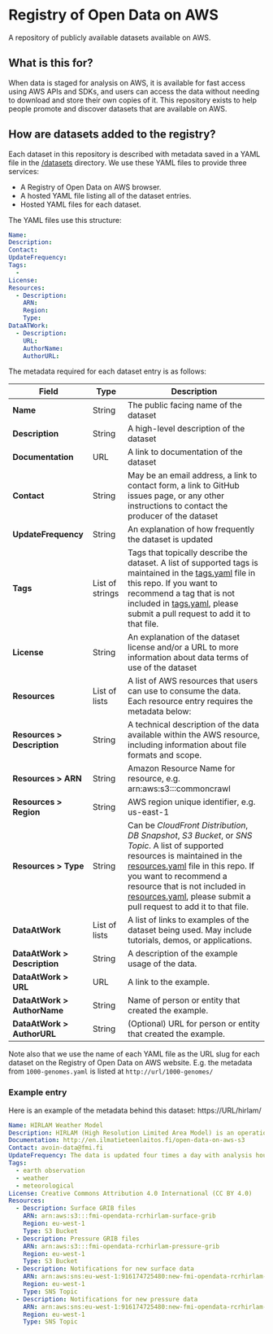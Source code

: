 # Registry of Open Data on AWS

A repository of publicly available datasets available on AWS. 

## What is this for?

When data is staged for analysis on AWS, it is available for fast access using AWS APIs and SDKs, and users can access the data without needing to download and store their own copies of it. This repository exists to help people promote and discover datasets that are available on AWS.

## How are datasets added to the registry?

Each dataset in this repository is described with metadata saved in a YAML file in the [/datasets](/datasets) directory. We use these YAML files to provide three services:

- A Registry of Open Data on AWS browser.
- A hosted YAML file listing all of the dataset entries.
- Hosted YAML files for each dataset.

The YAML files use this structure:

```yaml
Name:
Description:
Contact:
UpdateFrequency:
Tags:
  - 
License: 
Resources:
  - Description: 
    ARN: 
    Region: 
    Type:
DataATWork:
  - Description: 
    URL: 
    AuthorName: 
    AuthorURL:
```

The metadata required for each dataset entry is as follows:

| Field | Type | Description |
| --- | --- | --- |
| **Name** | String | The public facing name of the dataset |
|**Description**|String|A high-level description of the dataset|
|**Documentation**|URL|A link to documentation of the dataset|
|**Contact**|String|May be an email address, a link to contact form, a link to GitHub issues page, or any other instructions to contact the producer of the dataset|
|**UpdateFrequency**|String|An explanation of how frequently the dataset is updated|
|**Tags**|List of strings|Tags that topically describe the dataset. A list of supported tags is maintained in the [tags.yaml](tags.yaml) file in this repo. If you want to recommend a tag that is not included in [tags.yaml](tags.yaml), please submit a pull request to add it to that file.|
|**License**|String|An explanation of the dataset license and/or a URL to more information about data terms of use of the dataset|
|**Resources**|List of lists|A list of AWS resources that users can use to consume the data. Each resource entry requires the metadata below:|
|**Resources > Description**|String|A technical description of the data available within the AWS resource, including information about file formats and scope.|
|**Resources > ARN**|String|Amazon Resource Name for resource, e.g. arn:aws:s3:::commoncrawl|
|**Resources > Region**|String|AWS region unique identifier, e.g. us-east-1|
|**Resources > Type**|String|Can be _CloudFront Distribution_, _DB Snapshot_, _S3 Bucket_, or _SNS Topic_. A list of supported resources is maintained in the [resources.yaml](resources.yaml) file in this repo. If you want to recommend a resource that is not included in [resources.yaml](resources.yaml), please submit a pull request to add it to that file.|
|**DataAtWork**|List of lists|A list of links to examples of the dataset being used. May include tutorials, demos, or applications.|
|**DataAtWork > Description**|String|A description of the example usage of the data.|
|**DataAtWork > URL**|URL|A link to the example.|
|**DataAtWork > AuthorName**|String|Name of person or entity that created the example.|
|**DataAtWork > AuthorURL**|String|(Optional) URL for person or entity that created the example.|


Note also that we use the name of each YAML file as the URL slug for each dataset on the Registry of Open Data on AWS website. E.g. the metadata from `1000-genomes.yaml` is listed at `http://url/1000-genomes/`

### Example entry

Here is an example of the metadata behind this dataset: https://URL/hirlam/

```yaml
Name: HIRLAM Weather Model
Description: HIRLAM (High Resolution Limited Area Model) is an operational synoptic and mesoscale weather prediction model managed by the Finnish Meteorological Institute.
Documentation: http://en.ilmatieteenlaitos.fi/open-data-on-aws-s3
Contact: avoin-data@fmi.fi
UpdateFrequency: The data is updated four times a day with analysis hours 00, 06, 12 and 18. Corresponding model runs are available roughly five hours after analysis time (~ after model run has started).
Tags:
  - earth observation
  - weather
  - meteorological
License: Creative Commons Attribution 4.0 International (CC BY 4.0)
Resources:
  - Description: Surface GRIB files
    ARN: arn:aws:s3:::fmi-opendata-rcrhirlam-surface-grib
    Region: eu-west-1
    Type: S3 Bucket
  - Description: Pressure GRIB files
    ARN: arn:aws:s3:::fmi-opendata-rcrhirlam-pressure-grib
    Region: eu-west-1
    Type: S3 Bucket
  - Description: Notifications for new surface data
    ARN: arn:aws:sns:eu-west-1:916174725480:new-fmi-opendata-rcrhirlam-surface-grib
    Region: eu-west-1
    Type: SNS Topic
  - Description: Notifications for new pressure data
    ARN: arn:aws:sns:eu-west-1:916174725480:new-fmi-opendata-rcrhirlam-pressure-GRIB
    Region: eu-west-1
    Type: SNS Topic
```
